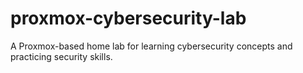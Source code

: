 # proxmox-cybersecurity-lab
A Proxmox-based home lab for learning cybersecurity concepts and practicing security skills.
